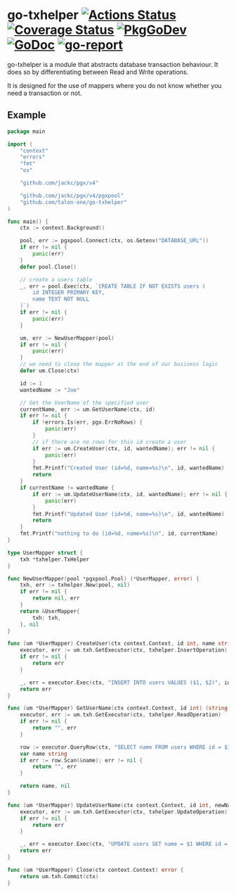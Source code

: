 # go-txhelper [![Actions Status](https://github.com/talon-one/go-txhelper/workflows/CI/badge.svg)](https://github.com/talon-one/go-txhelper/actions) [![Coverage Status](https://coveralls.io/repos/github/talon-one/go-txhelper/badge.svg?branch=master)](https://coveralls.io/github/talon-one/go-txhelper?branch=master) [![PkgGoDev](https://img.shields.io/badge/pkg.go.dev-reference-blue)](https://pkg.go.dev/github.com/talon-one/go-txhelper) [![GoDoc](https://godoc.org/github.com/talon-one/go-txhelper?status.svg)](https://godoc.org/github.com/talon-one/go-txhelper) [![go-report](https://goreportcard.com/badge/github.com/talon-one/go-txhelper)](https://goreportcard.com/report/github.com/talon-one/go-txhelper)
go-txhelper is a module that abstracts database transaction behaviour.
It does so by differentiating between Read and Write operations.

It is designed for the use of mappers where you do not know whether you need a transaction or not.

## Example
```go
package main

import (
	"context"
	"errors"
	"fmt"
	"os"

	"github.com/jackc/pgx/v4"

	"github.com/jackc/pgx/v4/pgxpool"
	"github.com/talon-one/go-txhelper"
)

func main() {
	ctx := context.Background()

	pool, err := pgxpool.Connect(ctx, os.Getenv("DATABASE_URL"))
	if err != nil {
		panic(err)
	}
	defer pool.Close()

	// create a users table
	_, err = pool.Exec(ctx, `CREATE TABLE IF NOT EXISTS users (
		id INTEGER PRIMARY KEY,
		name TEXT NOT NULL
	)`)
	if err != nil {
		panic(err)
	}

	um, err := NewUserMapper(pool)
	if err != nil {
		panic(err)
	}
	// we need to close the mapper at the end of our business logic
	defer um.Close(ctx)

	id := 1
	wantedName := "Joe"

	// Get the UserName of the specified user
	currentName, err := um.GetUserName(ctx, id)
	if err != nil {
		if !errors.Is(err, pgx.ErrNoRows) {
			panic(err)
		}
		// if there are no rows for this id create a user
		if err := um.CreateUser(ctx, id, wantedName); err != nil {
			panic(err)
		}
		fmt.Printf("Created User (id=%d, name=%s)\n", id, wantedName)
		return
	}
	if currentName != wantedName {
		if err := um.UpdateUserName(ctx, id, wantedName); err != nil {
			panic(err)
		}
		fmt.Printf("Updated User (id=%d, name=%s)\n", id, wantedName)
		return
	}
	fmt.Printf("nothing to do (id=%d, name=%s)\n", id, currentName)
}

type UserMapper struct {
	txh *txhelper.TxHelper
}

func NewUserMapper(pool *pgxpool.Pool) (*UserMapper, error) {
	txh, err := txhelper.New(pool, nil)
	if err != nil {
		return nil, err
	}
	return &UserMapper{
		txh: txh,
	}, nil
}

func (um *UserMapper) CreateUser(ctx context.Context, id int, name string) error {
	executor, err := um.txh.GetExecutor(ctx, txhelper.InsertOperation)
	if err != nil {
		return err
	}

	_, err = executor.Exec(ctx, "INSERT INTO users VALUES ($1, $2)", id, name)
	return err
}

func (um *UserMapper) GetUserName(ctx context.Context, id int) (string, error) {
	executor, err := um.txh.GetExecutor(ctx, txhelper.ReadOperation)
	if err != nil {
		return "", err
	}

	row := executor.QueryRow(ctx, "SELECT name FROM users WHERE id = $1", id)
	var name string
	if err := row.Scan(&name); err != nil {
		return "", err
	}

	return name, nil
}

func (um *UserMapper) UpdateUserName(ctx context.Context, id int, newName string) error {
	executor, err := um.txh.GetExecutor(ctx, txhelper.UpdateOperation)
	if err != nil {
		return err
	}

	_, err = executor.Exec(ctx, "UPDATE users SET name = $1 WHERE id = $2", newName, id)
	return err
}

func (um *UserMapper) Close(ctx context.Context) error {
	return um.txh.Commit(ctx)
}
```
